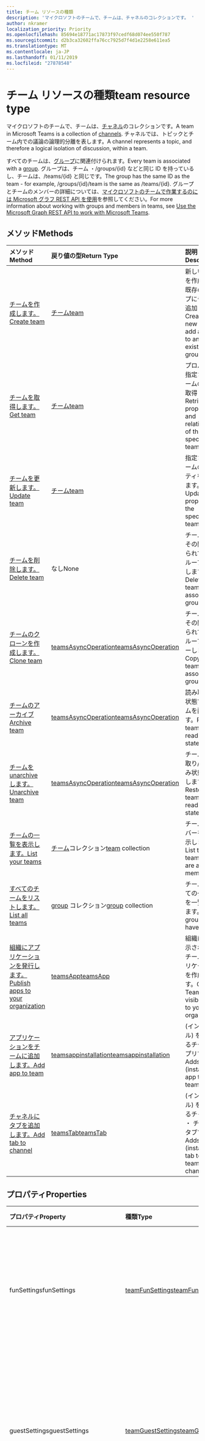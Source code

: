 ```yaml
---
title: チーム リソースの種類
description: 'マイクロソフトのチームで、チームは、チャネルのコレクションです。 '
author: nkramer
localization_priority: Priority
ms.openlocfilehash: 85694e18771ac17873f97cedf68d074ee550f787
ms.sourcegitcommit: d2b3ca32602ffa76cc7925d7f4d1e2258e611ea5
ms.translationtype: MT
ms.contentlocale: ja-JP
ms.lasthandoff: 01/11/2019
ms.locfileid: "27878548"
---
```

# <a name="team-resource-type"></a><span data-ttu-id="8c6aa-103">チーム リソースの種類</span><span class="sxs-lookup"><span data-stu-id="8c6aa-103">team resource type</span></span>



<span data-ttu-id="8c6aa-104">マイクロソフトのチームで、チームは、[チャネル](channel.md)のコレクションです。</span><span class="sxs-lookup"><span data-stu-id="8c6aa-104">A team in Microsoft Teams is a collection of [channels](channel.md).</span></span> <span data-ttu-id="8c6aa-105">チャネルでは、トピックとチーム内での議論の論理的分離を表します。</span><span class="sxs-lookup"><span data-stu-id="8c6aa-105">A channel represents a topic, and therefore a logical isolation of discussion, within a team.</span></span>

<span data-ttu-id="8c6aa-106">すべてのチームは、[グループ](../resources/group.md)に関連付けられます。</span><span class="sxs-lookup"><span data-stu-id="8c6aa-106">Every team is associated with a [group](../resources/group.md).</span></span>
<span data-ttu-id="8c6aa-107">グループは、チーム ・/groups/{id} などと同じ ID を持っているし、チームは、/teams/{id} と同じです。</span><span class="sxs-lookup"><span data-stu-id="8c6aa-107">The group has the same ID as the team - for example, /groups/{id}/team is the same as /teams/{id}.</span></span>
<span data-ttu-id="8c6aa-108">グループとチームのメンバーの詳細については、[マイクロソフトのチームで作業するのには Microsoft グラフ REST API を使用](teams-api-overview.md)を参照してください。</span><span class="sxs-lookup"><span data-stu-id="8c6aa-108">For more information about working with groups and members in teams, see [Use the Microsoft Graph REST API to work with Microsoft Teams](teams-api-overview.md).</span></span>

## <a name="methods"></a><span data-ttu-id="8c6aa-109">メソッド</span><span class="sxs-lookup"><span data-stu-id="8c6aa-109">Methods</span></span>

| <span data-ttu-id="8c6aa-110">メソッド</span><span class="sxs-lookup"><span data-stu-id="8c6aa-110">Method</span></span>       | <span data-ttu-id="8c6aa-111">戻り値の型</span><span class="sxs-lookup"><span data-stu-id="8c6aa-111">Return Type</span></span>  |<span data-ttu-id="8c6aa-112">説明</span><span class="sxs-lookup"><span data-stu-id="8c6aa-112">Description</span></span>|
|:---------------|:--------|:----------|
|[<span data-ttu-id="8c6aa-113">チームを作成します。</span><span class="sxs-lookup"><span data-stu-id="8c6aa-113">Create team</span></span>](../api/team-put-teams.md) | [<span data-ttu-id="8c6aa-114">チーム</span><span class="sxs-lookup"><span data-stu-id="8c6aa-114">team</span></span>](team.md) | <span data-ttu-id="8c6aa-115">新しいチームを作成または既存のグループにチームを追加します。</span><span class="sxs-lookup"><span data-stu-id="8c6aa-115">Create a new team, or add a team to an existing group.</span></span>|
|[<span data-ttu-id="8c6aa-116">チームを取得します。</span><span class="sxs-lookup"><span data-stu-id="8c6aa-116">Get team</span></span>](../api/team-get.md) | [<span data-ttu-id="8c6aa-117">チーム</span><span class="sxs-lookup"><span data-stu-id="8c6aa-117">team</span></span>](team.md) | <span data-ttu-id="8c6aa-118">プロパティと指定されたチームの関係を取得します。</span><span class="sxs-lookup"><span data-stu-id="8c6aa-118">Retrieve the properties and relationships of the specified team.</span></span>|
|[<span data-ttu-id="8c6aa-119">チームを更新します。</span><span class="sxs-lookup"><span data-stu-id="8c6aa-119">Update team</span></span>](../api/team-update.md) | [<span data-ttu-id="8c6aa-120">チーム</span><span class="sxs-lookup"><span data-stu-id="8c6aa-120">team</span></span>](team.md) |<span data-ttu-id="8c6aa-121">指定されたチームのプロパティを更新します。</span><span class="sxs-lookup"><span data-stu-id="8c6aa-121">Update the properties of the specified team.</span></span> |
|[<span data-ttu-id="8c6aa-122">チームを削除します。</span><span class="sxs-lookup"><span data-stu-id="8c6aa-122">Delete team</span></span>](/graph/api/group-delete?view=graph-rest-1.0) | <span data-ttu-id="8c6aa-123">なし</span><span class="sxs-lookup"><span data-stu-id="8c6aa-123">None</span></span> |<span data-ttu-id="8c6aa-124">チームおよびその関連付けられているグループを削除します。</span><span class="sxs-lookup"><span data-stu-id="8c6aa-124">Delete the team and its associated group.</span></span> |
|[<span data-ttu-id="8c6aa-125">チームのクローンを作成します。</span><span class="sxs-lookup"><span data-stu-id="8c6aa-125">Clone team</span></span>](../api/team-clone.md) | [<span data-ttu-id="8c6aa-126">teamsAsyncOperation</span><span class="sxs-lookup"><span data-stu-id="8c6aa-126">teamsAsyncOperation</span></span>](../resources/teamsasyncoperation.md) |<span data-ttu-id="8c6aa-127">チームおよびその関連付けられているグループをコピーします。</span><span class="sxs-lookup"><span data-stu-id="8c6aa-127">Copy the team and its associated group.</span></span> |
|[<span data-ttu-id="8c6aa-128">チームのアーカイブ</span><span class="sxs-lookup"><span data-stu-id="8c6aa-128">Archive team</span></span>](../api/team-archive.md) | [<span data-ttu-id="8c6aa-129">teamsAsyncOperation</span><span class="sxs-lookup"><span data-stu-id="8c6aa-129">teamsAsyncOperation</span></span>](../resources/teamsasyncoperation.md) |<span data-ttu-id="8c6aa-130">読み取り専用状態で、チームを配置します。</span><span class="sxs-lookup"><span data-stu-id="8c6aa-130">Put the team in a read-only state.</span></span> |
|[<span data-ttu-id="8c6aa-131">チームを unarchive します。</span><span class="sxs-lookup"><span data-stu-id="8c6aa-131">Unarchive team</span></span>](../api/team-unarchive.md) | [<span data-ttu-id="8c6aa-132">teamsAsyncOperation</span><span class="sxs-lookup"><span data-stu-id="8c6aa-132">teamsAsyncOperation</span></span>](../resources/teamsasyncoperation.md) |<span data-ttu-id="8c6aa-133">チームを読み取り/書き込み状態に復元します。</span><span class="sxs-lookup"><span data-stu-id="8c6aa-133">Restore the team to a read-write state.</span></span> |
|[<span data-ttu-id="8c6aa-134">チームの一覧を表示します。</span><span class="sxs-lookup"><span data-stu-id="8c6aa-134">List your teams</span></span>](../api/user-list-joinedteams.md) | <span data-ttu-id="8c6aa-135">[チーム](team.md)コレクション</span><span class="sxs-lookup"><span data-stu-id="8c6aa-135">[team](team.md) collection</span></span> | <span data-ttu-id="8c6aa-136">チームのメンバーを一覧表示します。</span><span class="sxs-lookup"><span data-stu-id="8c6aa-136">List the teams you are a member of.</span></span> |
|[<span data-ttu-id="8c6aa-137">すべてのチームをリストします。</span><span class="sxs-lookup"><span data-stu-id="8c6aa-137">List all teams</span></span>](/graph/teams-list-all-teams) | <span data-ttu-id="8c6aa-138">[group](group.md) コレクション</span><span class="sxs-lookup"><span data-stu-id="8c6aa-138">[group](group.md) collection</span></span> | <span data-ttu-id="8c6aa-139">チームのすべてのグループを一覧表示します。</span><span class="sxs-lookup"><span data-stu-id="8c6aa-139">List all groups that have teams.</span></span> |
|[<span data-ttu-id="8c6aa-140">組織にアプリケーションを発行します。</span><span class="sxs-lookup"><span data-stu-id="8c6aa-140">Publish apps to your organization</span></span>](../resources/teamsapp.md)| [<span data-ttu-id="8c6aa-141">teamsApp</span><span class="sxs-lookup"><span data-stu-id="8c6aa-141">teamsApp</span></span>](../resources/teamsapp.md) | <span data-ttu-id="8c6aa-142">組織にのみ表示されているチームのアプリケーションを作成します。</span><span class="sxs-lookup"><span data-stu-id="8c6aa-142">Create Teams apps visible only to your organization.</span></span> |
|[<span data-ttu-id="8c6aa-143">アプリケーションをチームに追加します。</span><span class="sxs-lookup"><span data-stu-id="8c6aa-143">Add app to team</span></span>](../api/teamsappinstallation-add.md) | [<span data-ttu-id="8c6aa-144">teamsappinstallation</span><span class="sxs-lookup"><span data-stu-id="8c6aa-144">teamsappinstallation</span></span>](teamsappinstallation.md) | <span data-ttu-id="8c6aa-145">(インストール) を追加するチームにアプリです。</span><span class="sxs-lookup"><span data-stu-id="8c6aa-145">Adds (installs) an app to a team.</span></span>|
|[<span data-ttu-id="8c6aa-146">チャネルにタブを追加します。</span><span class="sxs-lookup"><span data-stu-id="8c6aa-146">Add tab to channel</span></span>](../api/teamstab-add.md) | [<span data-ttu-id="8c6aa-147">teamsTab</span><span class="sxs-lookup"><span data-stu-id="8c6aa-147">teamsTab</span></span>](../resources/teamstab.md) | <span data-ttu-id="8c6aa-148">(インストール) を追加するチャネル ・ チームのタブです。</span><span class="sxs-lookup"><span data-stu-id="8c6aa-148">Adds (installs) a tab to a team's channel.</span></span>|

## <a name="properties"></a><span data-ttu-id="8c6aa-149">プロパティ</span><span class="sxs-lookup"><span data-stu-id="8c6aa-149">Properties</span></span>

| <span data-ttu-id="8c6aa-150">プロパティ</span><span class="sxs-lookup"><span data-stu-id="8c6aa-150">Property</span></span> | <span data-ttu-id="8c6aa-151">種類</span><span class="sxs-lookup"><span data-stu-id="8c6aa-151">Type</span></span>   | <span data-ttu-id="8c6aa-152">説明</span><span class="sxs-lookup"><span data-stu-id="8c6aa-152">Description</span></span> |
|:---------------|:--------|:----------|
|<span data-ttu-id="8c6aa-153">funSettings</span><span class="sxs-lookup"><span data-stu-id="8c6aa-153">funSettings</span></span>|[<span data-ttu-id="8c6aa-154">teamFunSettings</span><span class="sxs-lookup"><span data-stu-id="8c6aa-154">teamFunSettings</span></span>](teamfunsettings.md) |<span data-ttu-id="8c6aa-155">Giphy、memes、およびチームのステッカーを構成する設定を使用します。</span><span class="sxs-lookup"><span data-stu-id="8c6aa-155">Settings to configure use of Giphy, memes, and stickers in the team.</span></span>|
|<span data-ttu-id="8c6aa-156">guestSettings</span><span class="sxs-lookup"><span data-stu-id="8c6aa-156">guestSettings</span></span>|[<span data-ttu-id="8c6aa-157">teamGuestSettings</span><span class="sxs-lookup"><span data-stu-id="8c6aa-157">teamGuestSettings</span></span>](teamguestsettings.md) |<span data-ttu-id="8c6aa-158">来園者が作成、更新、またはチーム内のチャンネルを削除するかどうかを構成するのに設定します。</span><span class="sxs-lookup"><span data-stu-id="8c6aa-158">Settings to configure whether guests can create, update, or delete channels in the team.</span></span>|
|<span data-ttu-id="8c6aa-159">isArchived</span><span class="sxs-lookup"><span data-stu-id="8c6aa-159">isArchived</span></span>|<span data-ttu-id="8c6aa-160">ブール型</span><span class="sxs-lookup"><span data-stu-id="8c6aa-160">Boolean</span></span>|<span data-ttu-id="8c6aa-161">このチームが、読み取り専用モードでかどうかです。</span><span class="sxs-lookup"><span data-stu-id="8c6aa-161">Whether this team is in read-only mode.</span></span> |
|<span data-ttu-id="8c6aa-162">memberSettings</span><span class="sxs-lookup"><span data-stu-id="8c6aa-162">memberSettings</span></span>|[<span data-ttu-id="8c6aa-163">teamMemberSettings</span><span class="sxs-lookup"><span data-stu-id="8c6aa-163">teamMemberSettings</span></span>](teammembersettings.md) |<span data-ttu-id="8c6aa-164">など、メンバーが特定のアクションを実行するかどうかを構成する設定は、チャネルを作成し、チームにボットを追加します。</span><span class="sxs-lookup"><span data-stu-id="8c6aa-164">Settings to configure whether members can perform certain actions, for example, create channels and add bots, in the team.</span></span>|
|<span data-ttu-id="8c6aa-165">messagingSettings</span><span class="sxs-lookup"><span data-stu-id="8c6aa-165">messagingSettings</span></span>|[<span data-ttu-id="8c6aa-166">teamMessagingSettings</span><span class="sxs-lookup"><span data-stu-id="8c6aa-166">teamMessagingSettings</span></span>](teammessagingsettings.md) |<span data-ttu-id="8c6aa-167">メッセージングを構成する設定は、チーム内の参照。</span><span class="sxs-lookup"><span data-stu-id="8c6aa-167">Settings to configure messaging and mentions in the team.</span></span>|
|<span data-ttu-id="8c6aa-168">webUrl</span><span class="sxs-lookup"><span data-stu-id="8c6aa-168">webUrl</span></span>|<span data-ttu-id="8c6aa-169">文字列 (読み取り専用)</span><span class="sxs-lookup"><span data-stu-id="8c6aa-169">string (readonly)</span></span> | <span data-ttu-id="8c6aa-170">クライアントの Microsoft のチームにチームに移動するハイパーリンク。</span><span class="sxs-lookup"><span data-stu-id="8c6aa-170">A hyperlink that will go to the team in the Microsoft Teams client.</span></span> <span data-ttu-id="8c6aa-171">これは、クライアントの Microsoft のチームにチームを右クリックし、**チームへのリンクを取得する**を選択するときに表示される URL です。</span><span class="sxs-lookup"><span data-stu-id="8c6aa-171">This is the URL that you get when you right-click a team in the Microsoft Teams client and select **Get link to team**.</span></span> <span data-ttu-id="8c6aa-172">この URL は、非透過 blob として扱われます、解析されない必要があります。</span><span class="sxs-lookup"><span data-stu-id="8c6aa-172">This URL should be treated as an opaque blob, and not parsed.</span></span> |

## <a name="relationships"></a><span data-ttu-id="8c6aa-173">リレーションシップ</span><span class="sxs-lookup"><span data-stu-id="8c6aa-173">Relationships</span></span>

| <span data-ttu-id="8c6aa-174">リレーションシップ</span><span class="sxs-lookup"><span data-stu-id="8c6aa-174">Relationship</span></span> | <span data-ttu-id="8c6aa-175">型</span><span class="sxs-lookup"><span data-stu-id="8c6aa-175">Type</span></span>   | <span data-ttu-id="8c6aa-176">説明</span><span class="sxs-lookup"><span data-stu-id="8c6aa-176">Description</span></span> |
|:---------------|:--------|:----------|
|<span data-ttu-id="8c6aa-177">チャンネル</span><span class="sxs-lookup"><span data-stu-id="8c6aa-177">channels</span></span>|<span data-ttu-id="8c6aa-178">[チャネル](channel.md)コレクション</span><span class="sxs-lookup"><span data-stu-id="8c6aa-178">[channel](channel.md) collection</span></span>|<span data-ttu-id="8c6aa-179">チャンネルとチームに関連付けられているメッセージのコレクションです。</span><span class="sxs-lookup"><span data-stu-id="8c6aa-179">The collection of channels & messages associated with the team.</span></span>|
|<span data-ttu-id="8c6aa-180">installedApps</span><span class="sxs-lookup"><span data-stu-id="8c6aa-180">installedApps</span></span>|<span data-ttu-id="8c6aa-181">[teamsAppInstallation](teamsappinstallation.md)コレクション</span><span class="sxs-lookup"><span data-stu-id="8c6aa-181">[teamsAppInstallation](teamsappinstallation.md) collection</span></span>|<span data-ttu-id="8c6aa-182">このチームにインストールされているアプリケーションです。</span><span class="sxs-lookup"><span data-stu-id="8c6aa-182">The apps installed in this team.</span></span>|

## <a name="json-representation"></a><span data-ttu-id="8c6aa-183">JSON 表記</span><span class="sxs-lookup"><span data-stu-id="8c6aa-183">JSON representation</span></span>

<span data-ttu-id="8c6aa-184">リソースの JSON 表記を次に示します。</span><span class="sxs-lookup"><span data-stu-id="8c6aa-184">The following is a JSON representation of the resource.</span></span>

<!-- {
  "blockType": "resource",
  "@odata.type": "microsoft.graph.team",
  "baseType": "microsoft.graph.entity"
}-->

```json
{  
  "guestSettings": {"@odata.type": "microsoft.graph.teamGuestSettings"},
  "memberSettings": {"@odata.type": "microsoft.graph.teamMemberSettings"},
  "messagingSettings": {"@odata.type": "microsoft.graph.teamMessagingSettings"},
  "funSettings": {"@odata.type": "microsoft.graph.teamFunSettings"},
  "isArchived": false,
  "webUrl": "https://...longUrl..."
}

```

<!-- uuid: 8fcb5dbc-d5aa-4681-8e31-b001d5168d79
2015-10-25 14:57:30 UTC -->
<!-- {
  "type": "#page.annotation",
  "description": "team resource",
  "keywords": "",
  "section": "documentation",
  "tocPath": ""
}-->

## <a name="see-also"></a><span data-ttu-id="8c6aa-185">関連項目</span><span class="sxs-lookup"><span data-stu-id="8c6aa-185">See Also</span></span>
- [<span data-ttu-id="8c6aa-186">チームのグループを作成</span><span class="sxs-lookup"><span data-stu-id="8c6aa-186">Creating a group with a team</span></span>](/graph/teams-create-group-and-team)
- [<span data-ttu-id="8c6aa-187">チーム Api を使用します。</span><span class="sxs-lookup"><span data-stu-id="8c6aa-187">Using Teams APIs</span></span>](teams-api-overview.md)
